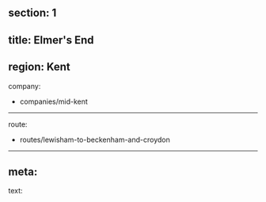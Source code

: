 section: 1
----
title: Elmer's End
----
region: Kent
----
company:
- companies/mid-kent
----
route:
- routes/lewisham-to-beckenham-and-croydon
----
meta:
----
text: